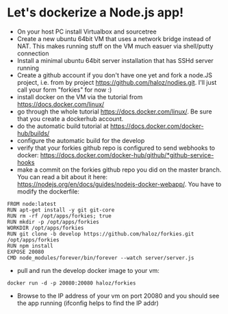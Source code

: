 Let's dockerize a Node.js app!
================

* On your host PC install Virtualbox and sourcetree
* Create a new ubuntu 64bit VM that uses a network bridge instead of NAT. This makes running stuff on the VM much easuer via shell/putty connection
* Install a minimal ubuntu 64bit server installation that has SSHd server running
* Create a github account if you don't have one yet and fork a node.JS project, i.e. from by project https://github.com/haloz/nodies.git. I'll just call your form "forkies" for now :)
* install docker on the VM via the tutorial from https://docs.docker.com/linux/
* go through the whole tutorial https://docs.docker.com/linux/. Be sure that you create a dockerhub account.
* do the automatic build tutorial at https://docs.docker.com/docker-hub/builds/
* configure the automatic build for the develop
* verify that your forkies github repo is configured to send webhooks to docker: https://docs.docker.com/docker-hub/github/*github-service-hooks
* make a commit on the forkies github repo you did on the master branch. You can read a bit about it here: https://nodejs.org/en/docs/guides/nodejs-docker-webapp/. You have to modify the dockerfile:
```
FROM node:latest
RUN apt-get install -y git git-core
RUN rm -rf /opt/apps/forkies; true
RUN mkdir -p /opt/apps/forkies
WORKDIR /opt/apps/forkies
RUN git clone -b develop https://github.com/haloz/forkies.git /opt/apps/forkies
RUN npm install
EXPOSE 20080
CMD node_modules/forever/bin/forever --watch server/server.js
```

* pull and run the develop docker image to your vm: 
```
docker run -d -p 20080:20080 haloz/forkies
```
* Browse to the IP address of your vm on port 20080 and you should see the app running (ifconfig helps to find the IP addr)

